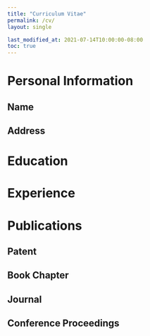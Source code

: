 ```yaml
--- 
title: "Curriculum Vitae"
permalink: /cv/ 
layout: single 

last_modified_at: 2021-07-14T10:00:00-08:00
toc: true
---
```

  
    
# Personal Information 
## Name  
## Address 
# Education 
# Experience 
# Publications 
## Patent  
## Book Chapter  
## Journal  
## Conference Proceedings  
